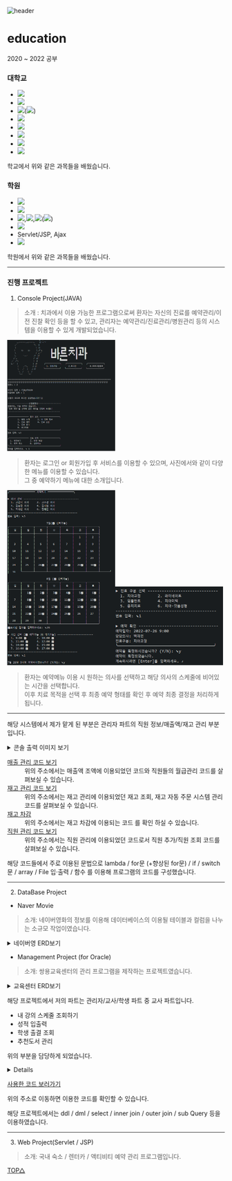 ![header](https://capsule-render.vercel.app/api?type=soft&color=9bbbd4&height=300&section=header&text=Jaemin%20Git&fontSize=90&animation=fadeIn&fontAlignY=50&desc=What's%20Learn%20Langage&descAlignY=82&descAlign=82)

# education
2020 ~ 2022 공부


### 대학교
- <img src="https://img.shields.io/badge/C-A8B9CC?style=flat-square&logo=C&logoColor=white"/>
- <img src="https://img.shields.io/badge/MySQL-4479A1?style=flat-square&logo=MySQL&logoColor=white"/>
- <img src="https://img.shields.io/badge/Linux-FCC624?style=flat-square&logo=Linux&logoColor=white"/>(<img src="https://img.shields.io/badge/Ubuntu-E95420?style=flat-square&logo=Ubuntu&logoColor=white"/>)
- <img src="https://img.shields.io/badge/PHP-777BB4?style=flat-square&logo=PHP&logoColor=white"/>
- <img src="https://img.shields.io/badge/Arduino-00979D?style=flat-square&logo=Arduino&logoColor=white"/>
- <img src="https://img.shields.io/badge/Android-3DDC84?style=flat-square&logo=Android&logoColor=white"/>
- <img src="https://img.shields.io/badge/java-007396?style=for-the-badge&logo=java&logoColor=white">
- <img src="https://img.shields.io/badge/NetWork-512BD4?style=flat-square&logo=.NET&logoColor=white"/>

학교에서 위와 같은 과목들을 배웠습니다.

### 학원
- <img src="https://img.shields.io/badge/java-007396?style=for-the-badge&logo=java&logoColor=white">
- <img src="https://img.shields.io/badge/Oracle-F80000?style=flat-square&logo=Oracle&logoColor=white"/>
- <img src="https://img.shields.io/badge/HTML5-E34F26?style=flat-square&logo=HTML5&logoColor=white"/>,<img src="https://img.shields.io/badge/CSS3-1572B6?style=flat-square&logo=CSS3&logoColor=white"/>,<img src="https://img.shields.io/badge/JavaScript-F7DF1E?style=flat-square&logo=JavaScript&logoColor=white"/>(<img src="https://img.shields.io/badge/jQuery-0769AD?style=flat-square&logo=jQuery&logoColor=white"/>)
- <img src="https://img.shields.io/badge/JDBC-83B81A?style=flat-square&logo=&logoColor=white"/>
- Servlet/JSP, Ajax
- <img src="https://img.shields.io/badge/Spring-6DB33F?style=flat-square&logo=Spring&logoColor=white"/>

학원에서 위와 같은 과목들을 배웠습니다.

***


### 진행 프로젝트

1. Console Project(JAVA)
> 소개 : 치과에서 이용 가능한 프로그램으로써 환자는 자신의 진료를 예약관리/이전 진찰 확인 등을 할 수 있고, 관리자는 예약관리/진료관리/병원관리 등의 시스템을 이용할 수 있게 개발되었습니다.

<img src="./images/ConsoleProject_01.png" style="width:250px">

> 환자는 로그인 or 회원가입 후 서비스를 이용할 수 있으며, 사진에서와 같이 다양한 메뉴를 이용할 수 있습니다.<br>
> 그 중 예약하기 메뉴에 대한 소개입니다.

<img src="./images/ConsoleProject_02.png" style="width:250px"><img src="./images/ConsoleProject_03.png" style="width:250px">
> 환자는 예약메뉴 이용 시 원하는 의사를 선택하고 해당 의사의 스케줄에 비어있는 시간을 선택합니다.<br>
> 이후 치료 목적을 선택 후 최종 예약 형태를 확인 후 예약 최종 결정을 처리하게 됩니다.

***
해당 시스템에서 제가 맡게 된 부분은 관리자 파트의 직원 정보/매출액/재고 관리 부분입니다.

<details>
<summary>콘솔 출력 이미지 보기</summary>
<div markdown="1">   
<img src="./images/ConsoleProject_My_01.png" style="width:250px"><img src="./images/ConsoleProject_My_02.png" style="width:250px">
<img src="./images/ConsoleProject_My_03.png" style="width:250px">

매출액을 조회하는 부분입니다.&nbsp;&nbsp;&nbsp;&nbsp;&nbsp;&nbsp;&nbsp;&nbsp;&nbsp;&nbsp;&nbsp;&nbsp;&nbsp;&nbsp;재고 관리 부분입니다.&nbsp;&nbsp;&nbsp;&nbsp;&nbsp;&nbsp;&nbsp;&nbsp;&nbsp;&nbsp;&nbsp;&nbsp;&nbsp;&nbsp;&nbsp;&nbsp;직원 관리 부분입니다.

</div>
</details>

<dl>
  <dt><a href=".\01_자바 콘솔프로젝트\07. 소스\ConsoleProject2\src\com\project\dentist\admin\sales">매출 관리 코드 보기</a></dt>
  <dd>위의 주소에서는 매출액 조액에 이용되었던 코드와 직원들의 월급관리 코드를 살펴보실 수 있습니다.</dd>
  <dt><a href=".\01_자바 콘솔프로젝트\07. 소스\ConsoleProject2\src\com\project\dentist\admin\inventory">재고 관리 코드 보기</a></dt>
  <dd>위의 주소에서는 재고 관리에 이용되었던 재고 조회, 재고 자동 주문 시스템 관리 코드를 살펴보실 수 있습니다.</dd>
  <dt><a href=".\01_자바 콘솔프로젝트\07. 소스\ConsoleProject2\src\com\project\dentist\admin\adminDiagnosis\DiagnosisWrite.java">재고 차감</a> </dt>
  <dd>위의 주소에서는 재고 차감에 이용되는 코드 <useItems>를 확인 하실 수 있습니다.
  <dt><a href=".\01_자바 콘솔프로젝트\07. 소스\ConsoleProject2\src\com\project\dentist\admin\adminEmployee">직원 관리 코드 보기</a></dt>
  <dd>위의 주소에서는 직원 관리에 이용되었던 코드로서 직원 추가/직원 조회 코드를 살펴보실 수 있습니다.</dd>
</dl>

해당 코드들에서 주로 이용된 문법으로 lambda / for문 (+향상된 for문) / if / switch문 / array / File 입·출력 / 함수 를 이용해 프로그램의 코드를 구성했습니다.

***
2. DataBase Project
- Naver Movie
> 소개: 네이버영화의 정보를 이용해 데이터베이스의 이용될 테이블과 컬럼을 나누는 소규모 작업이였습니다.

<details>
<summary>네이버영 ERD보기</summary>
<div markdown="1">     

<img src="./images/NaverMovieERD.png" width="250px;">

</div>
</details>

- Management Project (for Oracle)
> 소개: 쌍용교육센터의 관리 프로그램을 제작하는 프로젝트였습니다.

<details>
  <summary>교육센터 ERD보기</summary>
<div markdown="1">     

<img src="./images/ERD_01.jpg" width="300px;"><img src="./images/ERD_02.jpg" width="300px;"><img src="./images/ERD_03.jpg" width="300px;">


<img src="./images/ERD_04.png">
  
<전체 모습>

</div>
</details>
  
해당 프로젝트에서 저의 파트는 관리자/교사/학생 파트 중 교사 파트입니다.
  
- 내 강의 스케줄 조회하기
- 성적 입출력
- 학생 출결 조회
- 추천도서 관리
  
위의 부분을 담당하게 되었습니다.

<details>
  <bold><summary style="font-size: 20px; size: 20px">출력결과 화면 보기</summary></bold>
<div markdown="1">
  <img src="./images/Oracle_Project_01.png" width="300px;"><img src="./images/Oracle_Project_02.png" width="300px;"><img src="./images/Oracle_Project_03.png" width="300px;">
</div>
</details>
  
<a href=".\02_SQL_오라클 프로젝트\ANSI_PLSQL 프로젝트\7. PL-SQL\교사">사용한 코드 보러가기</a>

위의 주소로 이동하면 이용한 코드를 확인할 수 있습니다.
  

해당 프로젝트에서는 ddl / dml / select / inner join / outer join / sub Query 등을 이용하였습니다.

  

***

3. Web Project(Servlet / JSP)
  
> 소개: 국내 숙소 / 렌터카 / 액티비티 예약 관리 프로그램입니다.
  
[TOP△](#)

  
  

